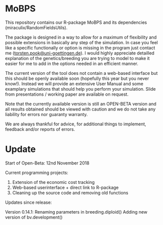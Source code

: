 # MoBPS
This repository contains our R-package MoBPS and its dependencies (miraculix/RandomFieldsUtils).
 
The package is designed in a way to allow for a maximum of flexibility and possible extensions in basically any step of the simulation. In case you feel like a specific functionally or option is missing in the program just contact me (torsten.pook@uni-goettingen.de). 
I would highly appreciate detailled explanation of the genetics/breeding you are trying to model to make it easier for me to add in the options needed in an efficient manner.

The current version of the tool does not contain a web-based interface but this should be openly available soon (hopefully this year but you never know!). Instead we will provide an extensive User Manual and some examplary simulations that should help you perform your simulation. Slide from presentations / working paper are available on request.

Note that the currently available version is still an OPEN-BETA version and all results obtained should be viewed with caution and we do not take any liability for errors nor guaranty warranty.

We are always thankful for advice, for additional things to implement, feedback and/or reports of errors.

# Update
Start of Open-Beta: 12nd November 2018

Current programming projects:
1. Extension of the economic cost tracking
2. Web-based userinterface + direct link to R-package
3. Cleaning up the source code and removing old functions

Updates since release:

Version 0.14.1:
Renaming parameters in breeding.diploid()
Adding new version of bv.development()



